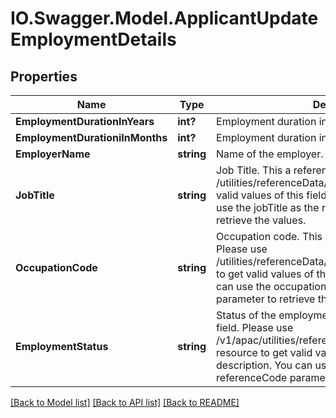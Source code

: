 # IO.Swagger.Model.ApplicantUpdateEmploymentDetails
## Properties

Name | Type | Description | Notes
------------ | ------------- | ------------- | -------------
**EmploymentDurationInYears** | **int?** | Employment duration in years | [optional] 
**EmploymentDurationiInMonths** | **int?** | Employment duration in months | [optional] 
**EmployerName** | **string** | Name of the employer. | [optional] 
**JobTitle** | **string** | Job Title. This a reference data field. Please use /utilities/referenceData/{jobTitle} resource to get valid values of this field with descriptions. You can use the jobTitle as the referenceCode parameter to retrieve the values. | [optional] 
**OccupationCode** | **string** | Occupation code. This is a reference data field. Please use /utilities/referenceData/{occupationCode} resource to get valid values of this field with descriptions. You can use the occupationCode as the referenceCode parameter to retrieve the values. | [optional] 
**EmploymentStatus** | **string** | Status of the employment.This is a reference data field. Please use /v1/apac/utilities/referenceData/{employmentStatus} resource to get valid value of this field with description. You can use the field name as the referenceCode parameter to retrieve the values. | [optional] 

[[Back to Model list]](../README.md#documentation-for-models) [[Back to API list]](../README.md#documentation-for-api-endpoints) [[Back to README]](../README.md)

